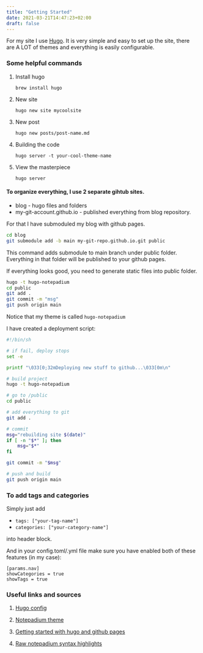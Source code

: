 ```yaml
---
title: "Getting Started"
date: 2021-03-21T14:47:23+02:00
draft: false
---
```


For my site I use [Hugo](https://gohugo.io/). It is very simple and easy to set up the site, there are A LOT of themes and everything is easily configurable.

### Some helpful commands
1. Install hugo

	`brew install hugo`

2. New site
	
	`hugo new site mycoolsite`

3. New post

	`hugo new posts/post-name.md`

4. Building the code
	
	`hugo server -t your-cool-theme-name`

5. View the masterpiece

	`hugo server`


#### To organize everything, I use 2 separate gihtub sites. 
* blog - hugo files and folders
* my-git-account.github.io - published everything from blog repository.

For that I have submoduled my blog with github pages. 
```sh
cd blog
git submodule add -b main my-git-repo.github.io.git public
```
This command adds submodule to main branch under public folder. Everything in that folder will be published to your github pages. 

If everything looks good, you need to generate static files into public folder. 
```sh
hugo -t hugo-notepadium
cd public
git add .
git commit -m "msg"
git push origin main
```
Notice that my theme is called `hugo-notepadium`


I have created a deployment script:
```sh
#!/bin/sh

# if fail, deploy stops
set -e

printf "\033[0;32mDeploying new stuff to github...\033[0m\n"

# build project
hugo -t hugo-notepadium

# go to /public
cd public

# add everything to git
git add .

# commit
msg="rebuilding site $(date)"
if [ -n "$*" ]; then
	msg="$*"
fi

git commit -m "$msg"

# push and build
git push origin main
```

### To add tags and categories
Simply just add 
* `tags: ["your-tag-name"]` 
* `categories: ["your-category-name"]`

into header block.

And in your config.toml/.yml file make sure you have enabled both of these features (in my case): 
```
[params.nav]
showCategories = true
showTags = true	
```


### Useful links and sources
1. [Hugo config](https://gohugo.io/getting-started/configuration/)

2. [Notepadium theme](https://themes.gohugo.io/hugo-notepadium/)

3. [Getting started with hugo and github pages](https://www.youtube.com/watch?v=LIFvgrRxdt4)

4. [Raw notepadium syntax highlights](https://raw.githubusercontent.com/cntrump/hugo-notepadium/master/exampleSite/content/post/markdown-syntax.md)